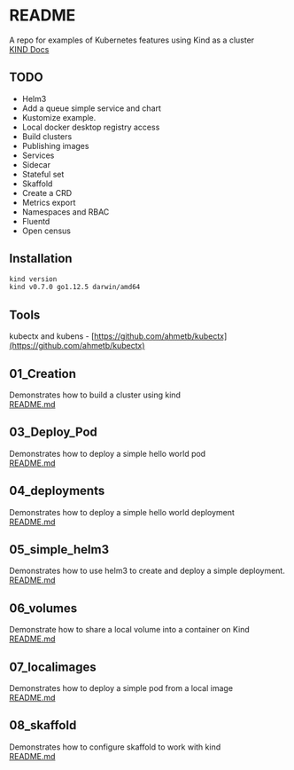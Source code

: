 # README
A repo for examples of Kubernetes features using Kind as a cluster   
[KIND Docs](https://kind.sigs.k8s.io/docs/user/quick-start/)

## TODO
* Helm3
* Add a queue simple service and chart
* Kustomize example.
* Local docker desktop registry access
* Build clusters
* Publishing images
* Services
* Sidecar
* Stateful set
* Skaffold
* Create a CRD
* Metrics export
* Namespaces and RBAC
* Fluentd
* Open census

## Installation
```sh
kind version
kind v0.7.0 go1.12.5 darwin/amd64
```

## Tools
kubectx and kubens - [https://github.com/ahmetb/kubectx](https://github.com/ahmetb/kubectx)

## 01_Creation
Demonstrates how to build a cluster using kind   
[README.md](01_creation/README.md)

## 03_Deploy_Pod
Demonstrates how to deploy a simple hello world pod  
[README.md](03_deploy_pod/README.md)

## 04_deployments
Demonstrates how to deploy a simple hello world deployment  
[README.md](04_deployments/README.md)

## 05_simple_helm3
Demonstrates how to use helm3 to create and deploy a simple deployment.  
[README.md](05_simple_helm3/README.md)

## 06_volumes
Demonstrate how to share a local volume into a container on Kind    
[README.md](06_volumes/README.md)

## 07_localimages
Demonstrates how to deploy a simple pod from a local image  
[README.md](07_localimages/README.md)

## 08_skaffold
Demonstrates how to configure skaffold to work with kind  
[README.md](08_skaffold/README.md)
